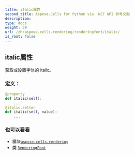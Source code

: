 ```yaml
---
title: italic属性
second_title: Aspose.Cells for Python via .NET API 参考文献
description:
type: docs
weight: 50
url: /zh/aspose.cells.rendering/renderingfont/italic/
is_root: false
---
```

## italic属性

获取或设置字体的 italic。
### 定义：
```python
@property
def italic(self):
    ...
@italic.setter
def italic(self, value):
    ...
```

### 也可以看看
* 模块[`aspose.cells.rendering`](../../)
* 类 [`RenderingFont`](/cells/python-net/zh/aspose.cells.rendering/renderingfont)
